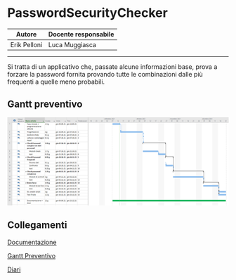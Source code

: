 # PasswordSecurityChecker
<p align="center">

|Autore      |Docente responsabile|
|------------|--------------------|
|Erik Pelloni|Luca Muggiasca      |

<p>

***

Si tratta di un applicativo che, passate alcune informazioni base, prova a forzare la password fornita provando tutte le combinazioni dalle più frequenti a quelle meno probabili.

## Gantt preventivo

![GanttPreventivo](Documenti/Gantt-preventivo.png)

## Collegamenti
[Documentazione](Documenti/Documentazione_PSC.md)

[Gantt Preventivo](Documenti/PasswordSecurityChecker-consuntivo.mpp)

[Diari](Diari/)